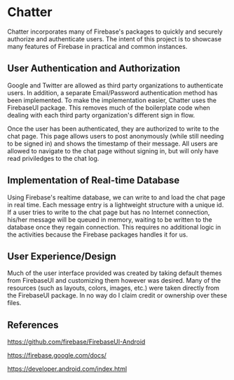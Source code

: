 # Chatter

Chatter incorporates many of Firebase's packages to quickly and securely authorize and authenticate users. The intent of this project
is to showcase many features of Firebase in practical and common instances.

## User Authentication and Authorization
Google and Twitter are allowed as third party organizations to authenticate users. In addition, a separate Email/Password authentication
method has been implemented. To make the implementation easier, Chatter uses the FirebaseUI package. This removes much of the boilerplate
code when dealing with each third party organization's different sign in flow. 

Once the user has been authenticated, they are authorized to write to the chat page. This page allows users to post anonymously (while
still needing to be signed in) and shows the timestamp of their message. All users are allowed to navigate to the chat page without
signing in, but will only have read priviledges to the chat log.


## Implementation of Real-time Database
Using Firebase's realtime database, we can write to and load the chat page in real time. Each message entry is a lightweight structure
with a unique id. If a user tries to write to the chat page but has no Internet connection, his/her message will be queued in memory, waiting to be written to the database once they regain connection. This requires no additional logic in the activities because the
Firebase packages handles it for us.


## User Experience/Design
Much of the user interface provided was created by taking default themes from FirebaseUI and customizing them however was desired. Many of the resources (such as layouts, colors, images, etc.) were taken directly from the FirebaseUI package. In no way do I claim credit
or ownership over these files.

## References
<href>https://github.com/firebase/FirebaseUI-Android</href>

<href>https://firebase.google.com/docs/</href>

<href>https://developer.android.com/index.html</href>
